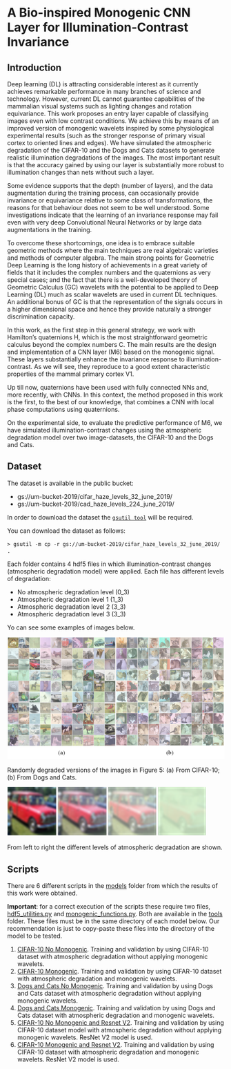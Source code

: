 # A Bio-inspired Monogenic CNN Layer for Illumination-Contrast Invariance

## Introduction
Deep learning (DL) is attracting considerable interest as it currently achieves remarkable performance in many branches of science and technology. However, current DL cannot guarantee capabilities of the mammalian visual systems such as lighting changes and rotation equivariance. This work proposes an entry layer capable of classifying images even with low contrast conditions. We achieve this by means of an improved version of monogenic wavelets inspired by some physiological experimental results (such as the stronger response of primary visual cortex to oriented lines and edges). We have simulated the atmospheric degradation of the CIFAR-10 and the Dogs and Cats datasets to generate realistic illumination degradations of the images. The most important result is that the accuracy gained by using our layer is substantially more robust to illumination changes than nets without such a layer.

Some evidence supports that the depth (number of layers), and the data augmentation during the training process, can occasionally provide invariance or equivariance relative to some class of transformations, the reasons for that behaviour does not seem to be well understood. Some investigations indicate that the learning of an invariance response may fail even with very deep Convolutional Neural Networks or by large data augmentations in the training.

To overcome these shortcomings, one idea is to embrace suitable geometric methods where the main techniques are real algebraic varieties and methods of computer algebra. The main strong points for Geometric Deep Learning is the long history of achievements in a great variety of fields that it includes the complex numbers and the quaternions as very special cases; and the fact that there is a well-developed theory of Geometric Calculus (GC) wavelets with the potential to be applied to Deep Learning (DL) much as scalar wavelets are used in current DL techniques. An additional bonus of GC is that the representation of the signals occurs in a higher dimensional space and hence they provide naturally a stronger discrimination capacity.

In this work, as the first step in this general strategy, we work with Hamilton’s quaternions H, which is the most straightforward geometric calculus beyond the complex numbers C. The main results are the design and implementation of a CNN layer (M6) based on the monogenic signal. These layers substantially enhance the invariance response to illumination-contrast. As we will see, they reproduce to a good extent characteristic properties of the mammal primary cortex V1.

Up till now, quaternions have been used with fully connected NNs and, more recently, with CNNs. In this context, the method proposed in this work is the first, to the best of our knowledge, that combines a CNN with local phase computations using quaternions.

On the experimental side, to evaluate the predictive performance of M6, we have simulated illumination-contrast changes using the atmospheric degradation model over two image-datasets, the CIFAR-10 and the Dogs and Cats.

## Dataset
The dataset is available in the public bucket:
 *  gs://um-bucket-2019/cifar_haze_levels_32_june_2019/
 *  gs://um-bucket-2019/cad_haze_levels_224_june_2019/
 
In order to download the dataset the [`gsutil tool`](https://cloud.google.com/storage/docs/gsutil) will be required.

You can download the dataset as follows:
 
 ```
 > gsutil -m cp -r gs://um-bucket-2019/cifar_haze_levels_32_june_2019/ .
 ```
 
 Each folder contains 4 hdf5 files in which illumination-contrast changes (atmospheric degradation model) were applied. Each file has different levels of degradation:

 * No atmospheric degradation level (0_3)
 * Atmospheric degradation level 1 (1_3)
 * Atmospheric degradation level 2 (3_3)
 * Atmospheric degradation level 3 (3_3)

Yo can see some examples of images below.

![](images/atmosphericdegradation.png?raw=true)

Randomly degraded versions of the images in Figure 5: (a) From CIFAR-10; (b) From Dogs and Cats.

![](images/oneimagedegradation.png?raw=true)

From left to right the different levels of atmospheric degradation are shown.
 
## Scripts
There are 6 different scripts in the [models](models) folder from which the results of this work were obtained.

**Important**: for a correct execution of the scripts these require two files, [hdf5_utilities.py](tools/hdf5_utilities.py) and [monogenic_functions.py](tools/monogenic_functions.py). Both are available in the [tools](tools) folder. These files must be in the same directory of each model below. Our recommendation is just to copy-paste these files into the directory of the model to be tested.

1. [CIFAR-10 No Monogenic](models/cifar_models/cifar_rgb_haze.py). Training and validation by using CIFAR-10 dataset with atmospheric degradation without applying monogenic wavelets.
2. [CIFAR-10 Monogenic](models/cifar_models/cifar_rgb_haze_monogenic.py). Training and validation by using CIFAR-10 dataset with atmospheric degradation and monogenic wavelets.
3. [Dogs and Cats No Monogenic](models/cads_models/cads_rgb_haze.py). Training and validation by using Dogs and Cats dataset with atmospheric degradation without applying monogenic wavelets.
4. [Dogs and Cats Monogenic](models/cads_models/cads_rgb_haze_monogenic.py). Training and validation by using Dogs and Cats dataset with atmospheric degradation and monogenic wavelets.
5. [CIFAR-10 No Monogenic and Resnet V2](models/cifar_resnet20_models/cifar_rgb_haze_resnet.py). Training and validation by using CIFAR-10 dataset model with atmospheric degradation without applying monogenic wavelets. ResNet V2 model is used.
6. [CIFAR-10 Monogenic and Resnet V2](models/cifar_models/cifar_rgb_haze_monogenic.py). Training and validation by using CIFAR-10 dataset with atmospheric degradation and monogenic wavelets. ResNet V2 model is used.
